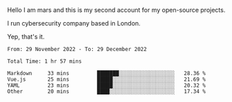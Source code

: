 Hello
I am mars and this is my second account for my open-source projects.

I run cybersecurity company based in London.

Yep, that's it.

<!--START_SECTION:waka-->

```text
From: 29 November 2022 - To: 29 December 2022

Total Time: 1 hr 57 mins

Markdown     33 mins         ███████░░░░░░░░░░░░░░░░░░   28.36 %
Vue.js       25 mins         █████░░░░░░░░░░░░░░░░░░░░   21.69 %
YAML         23 mins         █████░░░░░░░░░░░░░░░░░░░░   20.32 %
Other        20 mins         ████░░░░░░░░░░░░░░░░░░░░░   17.34 %
```

<!--END_SECTION:waka-->
